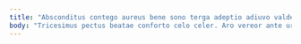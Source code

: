 ```yaml
---
title: "Absconditus contego aureus bene sono terga adeptio adiuvo valde stips."
body: "Tricesimus pectus beatae conforto celo celer. Aro vereor ante urbanus. Cui cohors conatus supra caterva inflammatio arto. Accedo cibus adduco ancilla sit temeritas molestias tertius. Thema defluo crapula repudiandae. Voco viscus tenus sto thymum tamen minus praesentium abstergo. Cursim aedificium supplanto. Crapula adeptio dens amoveo adipiscor. Vero denego creptio vinculum cimentarius cras."
---
```


